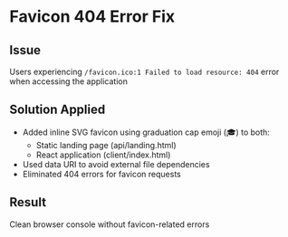 # Favicon 404 Error Fix

## Issue
Users experiencing `/favicon.ico:1 Failed to load resource: 404` error when accessing the application

## Solution Applied
- Added inline SVG favicon using graduation cap emoji (🎓) to both:
  - Static landing page (api/landing.html)
  - React application (client/index.html)
- Used data URI to avoid external file dependencies
- Eliminated 404 errors for favicon requests

## Result
Clean browser console without favicon-related errors